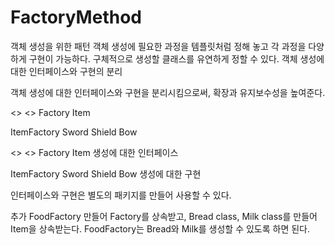 # FactoryMethod

객체 생성을 위한 패턴
객체 생성에 필요한 과정을 템플릿처럼 정해 놓고 각 과정을 다양하게 구현이 가능하다.
구체적으로 생성할 클래스를 유연하게 정할 수 있다.
객체 생성에 대한 인터페이스와 구현의 분리

객체 생성에 대한 인터페이스와 구현을 분리시킴으로써, 확장과 유지보수성을 높여준다.

<<abstract>>                                    <<interface>>
Factory                                         Item

ItemFactory                     Sword           Shield          Bow

<<abstract>>                                    <<interface>>
Factory                                         Item
생성에 대한 인터페이스

ItemFactory                     Sword           Shield          Bow
생성에 대한 구현

인터페이스와 구현은 별도의 패키지를 만들어 사용할 수 있다.

추가
FoodFactory 만들어 Factory를 상속받고, 
Bread class, Milk class를 만들어 Item을 상속받는다.
FoodFactory는 Bread와 Milk를 생성할 수 있도록 하면 된다.